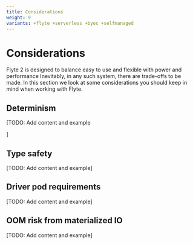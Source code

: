 ```yaml
---
title: Considerations
weight: 9
variants: +flyte +serverless +byoc +selfmanaged
---
```


# Considerations

Flyte 2 is designed to balance easy to use and flexible with power and performance
Inevitably, in any such system, there are trade-offs to be made.
In this section we look at some considerations you should keep in mind when working with Flyte.

## Determinism

[TODO: Add content and example



]

## Type safety

[TODO: Add content and example]

## Driver pod requirements

[TODO: Add content and example]

## OOM risk from materialized IO

[TODO: Add content and example]